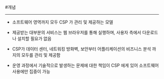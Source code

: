 #개념

---
- 소프트웨어 영역까지 모두 CSP 가 관리 및 제공하는 모델

- 제공받는 대부분의 서비스는 웹 브라우저를 통해 실행하며, 사용자 측에서 다운로드나 설치할 필요가 없음

- CSP가 데이터 센터, 네트워킹 방화벽, 보안부터 어플리케이션의 비즈니스 분석 까지의 모두를 관리 및 제공함

- 운영 과정에서 기술적으로 발생하는 문제에 대한 책임이 CSP 에게 있어 소프트웨어 사용에만 집중이 가능